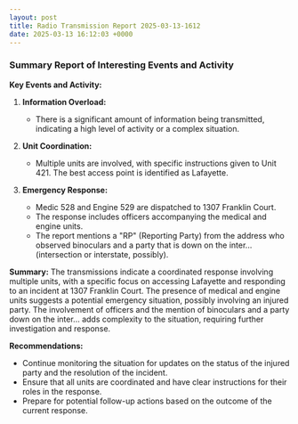 ```yaml
---
layout: post
title: Radio Transmission Report 2025-03-13-1612
date: 2025-03-13 16:12:03 +0000
---
```


### Summary Report of Interesting Events and Activity

**Key Events and Activity:**

1. **Information Overload:**
   - There is a significant amount of information being transmitted, indicating a high level of activity or a complex situation.

2. **Unit Coordination:**
   - Multiple units are involved, with specific instructions given to Unit 421. The best access point is identified as Lafayette.

3. **Emergency Response:**
   - Medic 528 and Engine 529 are dispatched to 1307 Franklin Court.
   - The response includes officers accompanying the medical and engine units.
   - The report mentions a "RP" (Reporting Party) from the address who observed binoculars and a party that is down on the inter... (intersection or interstate, possibly).

**Summary:**
The transmissions indicate a coordinated response involving multiple units, with a specific focus on accessing Lafayette and responding to an incident at 1307 Franklin Court. The presence of medical and engine units suggests a potential emergency situation, possibly involving an injured party. The involvement of officers and the mention of binoculars and a party down on the inter... adds complexity to the situation, requiring further investigation and response.

**Recommendations:**
- Continue monitoring the situation for updates on the status of the injured party and the resolution of the incident.
- Ensure that all units are coordinated and have clear instructions for their roles in the response.
- Prepare for potential follow-up actions based on the outcome of the current response.